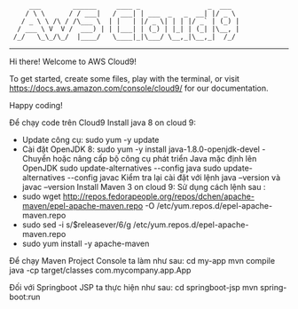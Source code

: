          ___        ______     ____ _                 _  ___  
        / \ \      / / ___|   / ___| | ___  _   _  __| |/ _ \ 
       / _ \ \ /\ / /\___ \  | |   | |/ _ \| | | |/ _` | (_) |
      / ___ \ V  V /  ___) | | |___| | (_) | |_| | (_| |\__, |
     /_/   \_\_/\_/  |____/   \____|_|\___/ \__,_|\__,_|  /_/ 
 ----------------------------------------------------------------- 


Hi there! Welcome to AWS Cloud9!

To get started, create some files, play with the terminal,
or visit https://docs.aws.amazon.com/console/cloud9/ for our documentation.

Happy coding!

Để chạy code trên Cloud9
Install java 8 on cloud 9:
+ Update công cụ: sudo yum -y update
+ Cài đặt OpenJDK 8: sudo yum -y install java-1.8.0-openjdk-devel
-Chuyển hoặc nâng cấp bộ công cụ phát triển Java mặc định lên OpenJDK 
sudo update-alternatives --config java
sudo update-alternatives --config javac
Kiểm tra lại cài đặt với lệnh java –version và javac –version
Install Maven 3 on cloud 9:
Sử dụng cách lệnh sau :
+ sudo wget http://repos.fedorapeople.org/repos/dchen/apache-maven/epel-apache-maven.repo -O /etc/yum.repos.d/epel-apache-maven.repo
+ sudo sed -i s/\$releasever/6/g /etc/yum.repos.d/epel-apache-maven.repo
+ sudo yum install -y apache-maven

Để chạy Maven Project Console ta làm như sau:
cd my-app
mvn compile
java -cp target/classes com.mycompany.app.App

Đối với Springboot JSP ta thực hiện như sau:
cd springboot-jsp
mvn spring-boot:run